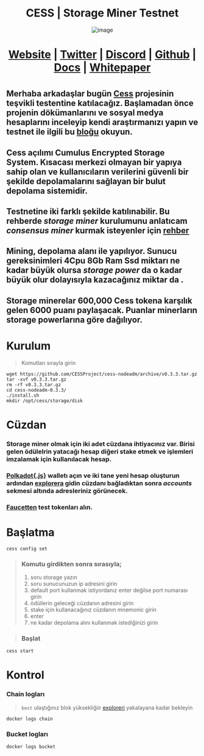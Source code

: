 <h1 align="center"> CESS | Storage Miner Testnet </h1>

<div align="center"
     
![image](https://github.com/0xSocrates/Testnet-Rehberler/assets/108215275/f52b6797-1e69-4d84-a5e3-8d84f9d0339e)
   
     
# [Website](https://www.cess.cloud/) | [Twitter](https://twitter.com/CESS_Storage) | [Discord](https://discord.gg/dyMHNS6D) | [Github](https://github.com/CESSProject) | [Docs](https://docs.cess.cloud/cess-build-book/) | [Whitepaper](https://www.cess.cloud/theme/cess/globe/CESS--Cumulus_Encrypted_Storage_System_v0.4.pdf)  
     
 </div>

#

## Merhaba arkadaşlar bugün [Cess](https://www.cess.cloud/) projesinin teşvikli testentine katılacağız. Başlamadan önce projenin dökümanlarını ve sosyal medya hesaplarını inceleyip kendi araştırmanızı yapın ve testnet ile ilgili bu [bloğu](https://medium.com/@CESS_LAB/cumulus-encrypted-storage-system-cess-testnet-v0-6-0-launches-on-july-4th-52c30686eb2f) okuyun.

## Cess açılımı Cumulus Encrypted Storage System. Kısacası merkezi olmayan bir yapıya sahip olan ve kullanıcıların verilerini güvenli bir şekilde depolamalarını sağlayan bir bulut depolama sistemidir.

## Testnetine iki farklı şekilde katılınabilir. Bu rehberde ***storage miner*** kurulumunu anlatıcam ***consensus miner*** kurmak isteyenler için [rehber](https://docs.cess.cloud/cess-build-book/consensus-miners)

## Mining, depolama alanı ile yapılıyor. Sunucu gereksinimleri 4Cpu 8Gb Ram Ssd miktarı ne kadar büyük olursa ***storage power*** da o kadar büyük olur dolayısıyla kazacağınız miktar da .

## Storage minerelar  600,000 Cess tokena karşılık gelen 6000 puanı paylaşacak. Puanlar minerların storage powerlarına göre dağılıyor.

# Kurulum
> Komutları sırayla girin
```
wget https://github.com/CESSProject/cess-nodeadm/archive/v0.3.3.tar.gz
tar -xvf v0.3.3.tar.gz
rm -rf v0.3.3.tar.gz
cd cess-nodeadm-0.3.3/
./install.sh
mkdir /opt/cess/storage/disk
```

# Cüzdan 
### Storage miner olmak için iki adet cüzdana ihtiyacınız var. Birisi gelen ödülelrin yatacağı hesap diğeri stake etmek ve işlemleri imzalamak için kullanılacak hesap.
### [Polkadot{.js}](https://polkadot.js.org/extension/) walletı açın ve iki tane yeni hesap oluşturun ardından [explorera](https://cloudflare-ipfs.com/ipns/dotapps.io/?rpc=wss%3A%2F%2Ftestnet-rpc0.cess.cloud%2Fws%2F#/accounts) gidin cüzdanı bağladıktan sonra ***accounts*** sekmesi altında adresleriniz görünecek.
### [Faucetten](https://testnet-faucet.cess.cloud/) test tokenları alın.

# Başlatma
```
cess config set
```
> ### Komutu girdikten sonra sırasıyla;
> 1. soru storage yazın
> 2. soru sunucunuzun ip adresini girin
> 3. default port kullanmak istiyordanız enter değilse port numarası girin
> 4. ödüllerin geleceği cüzdanın adresini girin
> 5. stake için kullanacağınız cüzdanın mnemonic girin
> 6. enter
> 7. ne kadar depolama alını kullanmak istediğinizi girin


> ### Başlat
```
cess start
```
# Kontrol
 ### Chain logları
 > `best` ulaştığınız blok yüksekliğiir [exploreri](https://cloudflare-ipfs.com/ipns/dotapps.io/?rpc=wss%3A%2F%2Ftestnet-rpc0.cess.cloud%2Fws%2F#/explorer) yakalayana kadar bekleyin
```
docker logs chain
```
### Bucket logları
```
docker logs bucket
```









